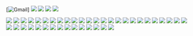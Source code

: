 [![Gmail](https://img.shields.io/badge/kilho.baek@gmail.com-lightgrey?style=plastic&logo=Gmail&logoColor=EA4335)]
<img src="https://img.shields.io/badge/ORCID-lightgrey?style=plastic&logo=ORCID&logoColor=A6CE39&link=https://orcid.org/0000-0002-2703-7810"/>
<img src="https://img.shields.io/badge/dev--sci-lightgrey?style=plastic&logo=GitHub&logoColor=181717&link=https://github.com/dev-sci/dev-sci/"/>
<img src="https://img.shields.io/badge/LinkedIn-lightgrey?style=plastic&logo=LinkedIn&logoColor=0A66C2"/>
<img src="https://img.shields.io/badge/Linktree-lightgrey?style=plastic&logo=Linktree&logoColor=39E09B&link=https://linktr.ee/dev_sci"/>

<img src="https://img.shields.io/badge/C--lang-lightgrey?style=plastic&logo=C&logoColor=A8B9CC"/>
<img src="https://img.shields.io/badge/C++-lightgrey?style=plastic&logo=C++&logoColor=00599C"/>
<img src="https://img.shields.io/badge/Python-lightgrey?style=plastic&logo=Python&logoColor=3776AB"/>
<img src="https://img.shields.io/badge/Markdown-lightgrey?style=plastic&logo=Markdown&logoColor=000000"/>
<img src="https://img.shields.io/badge/HTML5-lightgrey?style=plastic&logo=HTML5&logoColor=E34F26"/>
<img src="https://img.shields.io/badge/CSS3-lightgrey?style=plastic&logo=CSS3&logoColor=1572B6"/>
<img src="https://img.shields.io/badge/JavaScript-lightgrey?style=plastic&logo=JavaScript&logoColor=F7DF1E"/>
<img src="https://img.shields.io/badge/PHP-lightgrey?style=plastic&logo=PHP&logoColor=777BB4"/>

<img src="https://img.shields.io/badge/D3.js-lightgrey?style=plastic&logo=D3.js&logoColor=F9A03C"/>
<img src="https://img.shields.io/badge/Chart.js-lightgrey?style=plastic&logo=Chart.js&logoColor=FF6384"/>

<img src="https://img.shields.io/badge/Git-lightgrey?style=plastic&logo=Git&logoColor=#05032"/>
<img src="https://img.shields.io/badge/LaTex-lightgrey?style=plastic&logo=LaTeX&logoColor=008080"/>

<img src="https://img.shields.io/badge/MySQL-lightgrey?style=plastic&logo=MySQL&logoColor=4479A1"/>
<img src="https://img.shields.io/badge/SQLite-lightgrey?style=plastic&logo=SQLite&logoColor=003B57"/>

<img src="https://img.shields.io/badge/Go-lightgrey?style=plastic&logo=Go&logoColor=00ADD8"/>
<img src="https://img.shields.io/badge/CMake-lightgrey?style=plastic&logo=CMake&logoColor=064F8C"/>
<img src="https://img.shields.io/badge/Apache-lightgrey?style=plastic&logo=Apache&logoColor=D22128"/>
<img src="https://img.shields.io/badge/Qgis-lightgrey?style=plastic&logo=Qgis&logoColor=589632"/>
<img src="https://img.shields.io/badge/Notion-lightgrey?style=plastic&logo=Notion&logoColor=000000"/>

<img src="https://img.shields.io/badge/Vim-lightgrey?style=plastic&logo=Vim&logoColor=019733"/>
<img src="https://img.shields.io/badge/VScode-lightgrey?style=plastic&logo=Visual Studio Code&logoColor=007ACC"/>

<img src="https://img.shields.io/badge/Windows-lightgrey?style=plastic&logo=Windows&logoColor=0078D6"/>
<img src="https://img.shields.io/badge/Linux-lightgrey?style=plastic&logo=Linux&logoColor=FCC624"/>
<img src="https://img.shields.io/badge/CentOS-lightgrey?style=plastic&logo=CentOS&logoColor=262577"/>

<img src="https://img.shields.io/badge/Thickpad-lightgrey?style=plastic&logo=Lenovo&logoColor=E2231A"/>
<img src="https://img.shields.io/badge/X1_yoga-lightgrey?style=plastic&logo=ThinkPad&logoColor=EE2624"/>
<img src="https://img.shields.io/badge/Galaxy_Note_20-lightgrey?style=plastic&logo=Samsung&logoColor=1428A0"/>

<img src="https://img.shields.io/badge/Windows_Terminal-lightgrey?style=plastic&logo=Windows Terminal&logoColor=4D4D4D"/>

<img src="https://img.shields.io/badge/Blender-lightgrey?style=plastic&logo=Blender&logoColor=F5792A"/>
<img src="https://img.shields.io/badge/Django-lightgrey?style=plastic&logo=Django&logoColor=092E20"/>
<img src="https://img.shields.io/badge/Docker-lightgrey?style=plastic&logo=Docker&logoColor=2496ED"/>
<img src="https://img.shields.io/badge/Kubernetes-lightgrey?style=plastic&logo=Kubernetes&logoColor=326CE5"/>
<img src="https://img.shields.io/badge/Mendeley-lightgrey?style=plastic&logo=Mendeley&logoColor=9D1620"/>
<img src="https://img.shields.io/badge/MongoDB-lightgrey?style=plastic&logo=MongoDB&logoColor=47A248"/>
<img src="https://img.shields.io/badge/Node.js-lightgrey?style=plastic&logo=Node.js&logoColor=339933"/>
<img src="https://img.shields.io/badge/PostgreSQL-lightgrey?style=plastic&logo=PostgreSQL&logoColor=4169E1"/>
<img src="https://img.shields.io/badge/React-lightgrey?style=plastic&logo=React&logoColor=61DAFB"/>
<img src="https://img.shields.io/badge/Slack-lightgrey?style=plastic&logo=Slack&logoColor=4A154B"/>
<img src="https://img.shields.io/badge/TypeScript-lightgrey?style=plastic&logo=TypeScript&logoColor=3178C6"/>
<img src="https://img.shields.io/badge/MariaDB-lightgrey?style=plastic&logo=MariaDB&logoColor=003545"/>


<!---
<img src="https://img.shields.io/badge/arXiv-lightgrey?style=plastic&logo=arXiv&logoColor=B31B1B"/>
- 👋 Hi, I’m @dev-sci
- 👀 I’m interested in ...
- 🌱 I’m currently learning ...
- 💞️ I’m looking to collaborate on ...
- 📫 How to reach me ...

dev-sci/dev-sci is a ✨ special ✨ repository because its `README.md` (this file) appears on your GitHub profile.
You can click the Preview link to take a look at your changes.
--->
